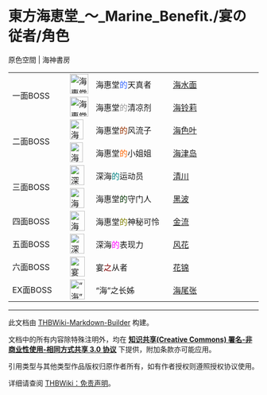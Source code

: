 # 東方海恵堂_～_Marine_Benefit./宴の従者/角色

<!-- source html: G:\repos\THBWiki-Markdown-Builder\THBWikiMarkdown\Temp\main\3\3e\ns0%3A%E6%9D%B1%E6%96%B9%E6%B5%B7%E6%81%B5%E5%A0%82_%EF%BD%9E_Marine_Benefit%2E%2F%E5%AE%B4%E3%81%AE%E5%BE%93%E8%80%85%2F%E8%A7%92%E8%89%B2.html -->

原色空間 | 海神書房


<table><tbody><tr><td rowspan="2" class="bg-color-info-10" style="min-width:100px">一面BOSS</td><td><div class="center"><div class="floatnone"><a href="./文件-海水面.png.md" class="image" title="海惠堂的天真者 海水面"><img alt="海惠堂的天真者 海水面" src="https://upload.thwiki.cc/thumb/3/30/%E6%B5%B7%E6%B0%B4%E9%9D%A2.png/37px-%E6%B5%B7%E6%B0%B4%E9%9D%A2.png" decoding="async" loading="lazy" width="37" height="40" srcset="https://upload.thwiki.cc/thumb/3/30/%E6%B5%B7%E6%B0%B4%E9%9D%A2.png/55px-%E6%B5%B7%E6%B0%B4%E9%9D%A2.png 1.5x, https://upload.thwiki.cc/thumb/3/30/%E6%B5%B7%E6%B0%B4%E9%9D%A2.png/73px-%E6%B5%B7%E6%B0%B4%E9%9D%A2.png 2x" data-file-width="448" data-file-height="489"></a></div></div></td> <td style="width:150px;padding:3px 9px 3px 7px;">海惠堂<span style="color:#3366FF;">的</span>天真者</td><td style="width:180px;padding:3px 9px 3px 7px;"> <a href="./海水面.md" title="海水面">海水面</a></td></tr><tr><td><div class="center"><div class="floatnone"><a href="./文件-海铃莉.png.md" class="image" title="海惠堂的清凉剂 海铃莉"><img alt="海惠堂的清凉剂 海铃莉" src="https://upload.thwiki.cc/thumb/d/d2/%E6%B5%B7%E9%93%83%E8%8E%89.png/37px-%E6%B5%B7%E9%93%83%E8%8E%89.png" decoding="async" loading="lazy" width="37" height="40" srcset="https://upload.thwiki.cc/thumb/d/d2/%E6%B5%B7%E9%93%83%E8%8E%89.png/55px-%E6%B5%B7%E9%93%83%E8%8E%89.png 1.5x, https://upload.thwiki.cc/thumb/d/d2/%E6%B5%B7%E9%93%83%E8%8E%89.png/74px-%E6%B5%B7%E9%93%83%E8%8E%89.png 2x" data-file-width="427" data-file-height="462"></a></div></div></td> <td style="width:150px;padding:3px 9px 3px 7px;">海惠堂<span style="color:#999999;">的</span>清凉剂</td><td style="width:180px;padding:3px 9px 3px 7px;"> <a href="./海铃莉.md" title="海铃莉">海铃莉</a></td></tr><tr><td rowspan="2" class="bg-color-info-10" style="min-width:100px">二面BOSS</td><td><div class="center"><div class="floatnone"><a href="./文件-海色叶.png.md" class="image" title="海惠堂的风流子 海色叶"><img alt="海惠堂的风流子 海色叶" src="https://upload.thwiki.cc/thumb/c/c8/%E6%B5%B7%E8%89%B2%E5%8F%B6.png/27px-%E6%B5%B7%E8%89%B2%E5%8F%B6.png" decoding="async" loading="lazy" width="27" height="40" srcset="https://upload.thwiki.cc/thumb/c/c8/%E6%B5%B7%E8%89%B2%E5%8F%B6.png/41px-%E6%B5%B7%E8%89%B2%E5%8F%B6.png 1.5x, https://upload.thwiki.cc/thumb/c/c8/%E6%B5%B7%E8%89%B2%E5%8F%B6.png/54px-%E6%B5%B7%E8%89%B2%E5%8F%B6.png 2x" data-file-width="456" data-file-height="668"></a></div></div></td> <td style="width:150px;padding:3px 9px 3px 7px;">海惠堂<span style="color:#993300;">的</span>风流子</td><td style="width:180px;padding:3px 9px 3px 7px;"> <a href="./海色叶.md" title="海色叶">海色叶</a></td></tr><tr><td><div class="center"><div class="floatnone"><a href="./文件-海津岛.png.md" class="image" title="海惠堂的小姐姐 海津岛"><img alt="海惠堂的小姐姐 海津岛" src="https://upload.thwiki.cc/thumb/e/e2/%E6%B5%B7%E6%B4%A5%E5%B2%9B.png/26px-%E6%B5%B7%E6%B4%A5%E5%B2%9B.png" decoding="async" loading="lazy" width="26" height="40" srcset="https://upload.thwiki.cc/thumb/e/e2/%E6%B5%B7%E6%B4%A5%E5%B2%9B.png/39px-%E6%B5%B7%E6%B4%A5%E5%B2%9B.png 1.5x, https://upload.thwiki.cc/thumb/e/e2/%E6%B5%B7%E6%B4%A5%E5%B2%9B.png/52px-%E6%B5%B7%E6%B4%A5%E5%B2%9B.png 2x" data-file-width="422" data-file-height="645"></a></div></div></td> <td style="width:150px;padding:3px 9px 3px 7px;">海惠堂<span style="color:#FF6600;">的</span>小姐姐</td><td style="width:180px;padding:3px 9px 3px 7px;"> <a href="./海津岛.md" title="海津岛">海津岛</a></td></tr><tr><td rowspan="2" class="bg-color-info-10" style="min-width:100px">三面BOSS</td><td><div class="center"><div class="floatnone"><a href="./文件-清川.png.md" class="image" title="深海的运动员 清川"><img alt="深海的运动员 清川" src="https://upload.thwiki.cc/thumb/a/a2/%E6%B8%85%E5%B7%9D.png/29px-%E6%B8%85%E5%B7%9D.png" decoding="async" loading="lazy" width="29" height="40" srcset="https://upload.thwiki.cc/thumb/a/a2/%E6%B8%85%E5%B7%9D.png/43px-%E6%B8%85%E5%B7%9D.png 1.5x, https://upload.thwiki.cc/thumb/a/a2/%E6%B8%85%E5%B7%9D.png/58px-%E6%B8%85%E5%B7%9D.png 2x" data-file-width="492" data-file-height="680"></a></div></div></td> <td style="width:150px;padding:3px 9px 3px 7px;">深海<span style="color:#008080;">的</span>运动员</td><td style="width:180px;padding:3px 9px 3px 7px;"> <a href="./清川.md" title="清川">清川</a></td></tr><tr><td><div class="center"><div class="floatnone"><a href="./文件-黑波.png.md" class="image" title="海惠堂的守门人 黑波"><img alt="海惠堂的守门人 黑波" src="https://upload.thwiki.cc/thumb/a/a4/%E9%BB%91%E6%B3%A2.png/29px-%E9%BB%91%E6%B3%A2.png" decoding="async" loading="lazy" width="29" height="40" srcset="https://upload.thwiki.cc/thumb/a/a4/%E9%BB%91%E6%B3%A2.png/43px-%E9%BB%91%E6%B3%A2.png 1.5x, https://upload.thwiki.cc/thumb/a/a4/%E9%BB%91%E6%B3%A2.png/58px-%E9%BB%91%E6%B3%A2.png 2x" data-file-width="492" data-file-height="680"></a></div></div></td> <td style="width:150px;padding:3px 9px 3px 7px;">海惠堂<span style="color:#003300;">的</span>守门人</td><td style="width:180px;padding:3px 9px 3px 7px;"> <a href="./黑波.md" title="黑波">黑波</a></td></tr><tr><td class="bg-color-info-10" style="min-width:100px">四面BOSS</td><td><div class="center"><div class="floatnone"><a href="./文件-金流.png.md" class="image" title="海惠堂的神秘可怜 金流"><img alt="海惠堂的神秘可怜 金流" src="https://upload.thwiki.cc/thumb/d/d1/%E9%87%91%E6%B5%81.png/30px-%E9%87%91%E6%B5%81.png" decoding="async" loading="lazy" width="30" height="40" srcset="https://upload.thwiki.cc/thumb/d/d1/%E9%87%91%E6%B5%81.png/44px-%E9%87%91%E6%B5%81.png 1.5x, https://upload.thwiki.cc/thumb/d/d1/%E9%87%91%E6%B5%81.png/59px-%E9%87%91%E6%B5%81.png 2x" data-file-width="601" data-file-height="810"></a></div></div></td> <td style="width:150px;padding:3px 9px 3px 7px;">海惠堂<span style="color:#808000;">的</span>神秘可怜</td><td style="width:180px;padding:3px 9px 3px 7px;"> <a href="./金流.md" title="金流">金流</a></td></tr><tr><td class="bg-color-info-10" style="min-width:100px">五面BOSS</td><td><div class="center"><div class="floatnone"><a href="./文件-风花.png.md" class="image" title="深海的表现力 风花"><img alt="深海的表现力 风花" src="https://upload.thwiki.cc/thumb/a/aa/%E9%A3%8E%E8%8A%B1.png/29px-%E9%A3%8E%E8%8A%B1.png" decoding="async" loading="lazy" width="29" height="40" srcset="https://upload.thwiki.cc/thumb/a/aa/%E9%A3%8E%E8%8A%B1.png/44px-%E9%A3%8E%E8%8A%B1.png 1.5x, https://upload.thwiki.cc/thumb/a/aa/%E9%A3%8E%E8%8A%B1.png/59px-%E9%A3%8E%E8%8A%B1.png 2x" data-file-width="583" data-file-height="788"></a></div></div></td> <td style="width:150px;padding:3px 9px 3px 7px;">深海<span style="color:#FF00FF;">的</span>表现力 </td><td style="width:180px;padding:3px 9px 3px 7px;"><a href="./风花.md" title="风花">风花</a></td></tr><tr><td class="bg-color-info-10" style="min-width:100px">六面BOSS</td><td><div class="center"><div class="floatnone"><a href="./文件-花锦.png.md" class="image" title="宴之从者 花锦"><img alt="宴之从者 花锦" src="https://upload.thwiki.cc/thumb/5/5b/%E8%8A%B1%E9%94%A6.png/30px-%E8%8A%B1%E9%94%A6.png" decoding="async" loading="lazy" width="30" height="40" srcset="https://upload.thwiki.cc/thumb/5/5b/%E8%8A%B1%E9%94%A6.png/45px-%E8%8A%B1%E9%94%A6.png 1.5x, https://upload.thwiki.cc/thumb/5/5b/%E8%8A%B1%E9%94%A6.png/60px-%E8%8A%B1%E9%94%A6.png 2x" data-file-width="659" data-file-height="878"></a></div></div></td> <td style="width:150px;padding:3px 9px 3px 7px;">宴<span style="color:#800000;">之</span>从者 </td><td style="width:180px;padding:3px 9px 3px 7px;"><a href="./花锦.md" title="花锦">花锦</a></td></tr><tr><td class="bg-color-info-10" style="min-width:100px">EX面BOSS</td><td><div class="center"><div class="floatnone"><a href="./文件-海尾张.png.md" class="image" title="“海”之长姊 海尾张"><img alt="“海”之长姊 海尾张" src="https://upload.thwiki.cc/thumb/2/2e/%E6%B5%B7%E5%B0%BE%E5%BC%A0.png/30px-%E6%B5%B7%E5%B0%BE%E5%BC%A0.png" decoding="async" loading="lazy" width="30" height="40" srcset="https://upload.thwiki.cc/thumb/2/2e/%E6%B5%B7%E5%B0%BE%E5%BC%A0.png/46px-%E6%B5%B7%E5%B0%BE%E5%BC%A0.png 1.5x, https://upload.thwiki.cc/thumb/2/2e/%E6%B5%B7%E5%B0%BE%E5%BC%A0.png/61px-%E6%B5%B7%E5%B0%BE%E5%BC%A0.png 2x" data-file-width="725" data-file-height="952"></a></div></div></td> <td style="width:150px;padding:3px 9px 3px 7px;">“海”之长姊 </td><td style="width:180px;padding:3px 9px 3px 7px;"><a href="./海尾张.md" title="海尾张">海尾张</a></td></tr></tbody></table>






---

此文档由 [THBWiki-Markdown-Builder](https://github.com/Delsin-Yu/THBWiki-Markdown-Builder) 构建。

文档中的所有内容除特殊注明外，均在 [**知识共享(Creative Commons) 署名-非商业性使用-相同方式共享 3.0 协议**](https://creativecommons.org/licenses/by-sa/3.0/deed.zh-hans) 下提供，附加条款亦可能应用。

引用类型与其他类型作品版权归原作者所有，如有作者授权则遵照授权协议使用。

详细请查阅 [THBWiki：免责声明](https://thbwiki.cc/THBWiki:%E5%85%8D%E8%B4%A3%E5%A3%B0%E6%98%8E)。


